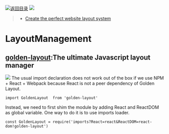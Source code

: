 [![返回目录](https://parg.co/U0y)](https://parg.co/UHU) 
![](https://cdn-images-1.medium.com/max/1600/1*phV0oLsKV_qVjFVv5lY1vw.png)

> - [Create the perfect website layout system](http://www.tuicool.com/articles/meiAziQ)

# LayoutManagement
## [golden-layout](https://github.com/deepstreamIO/golden-layout):The ultimate Javascript layout manager
![](https://cloud.githubusercontent.com/assets/512416/4584449/e6c154a0-4ffa-11e4-81a8-a7e5f8689dc5.PNG)
The usual import declaration does not work out of the box if we use NPM + React + Webpack because React is not a peer dependency of Golden Layout.
```
import GoldenLayout  from 'golden-layout'
```
Instead, we need to first shim the module by adding React and ReactDOM as global variable. One way to do it is to use imports loader.
```
const GoldenLayout = require('imports?React=react&ReactDOM=react-dom!golden-layout')
```

